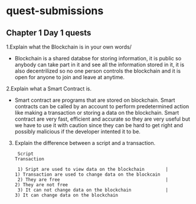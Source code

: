 # quest-submissions

## Chapter 1 Day 1 quests

1.Explain what the Blockchain is in your own words/

- Blockchain is a shared databse for storing information, it is public so anybody can take part in it and see all the information stored in it, it is also decentrilized so no one person controls the blockchain and it is open for anyone to join and leave at anytime.

2.Explain what a Smart Contract is.

-  Smart contract are programs that are stored on blockchain. Smart contracts can be called by an account to perform predetermined action like making a transaction or storing a data on the blockchain. Smart contract are very fast, efficient and accurate so they are very useful but we have to use it with caution since they can be hard to get right and possibly malicious if the developer intented it to be.


3. Explain the difference between a script and a transaction.

        Script                                                                                Transaction
        
        1) Sript are used to view data on the blockchain        |                1) Transaction are used to change data on the blockcain
        2) They are free                                        |                2) They are not free
        3) It can not change data on the blockchain             |                 3) It can change data on the blockchain
        
